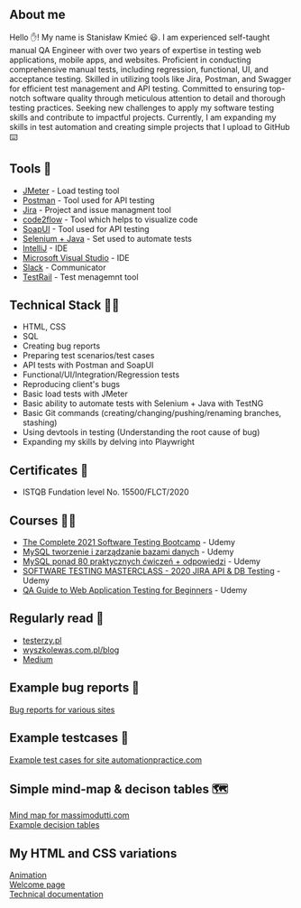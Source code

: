 ## About me
Hello ✋! My name is Stanisław Kmieć 😃. I am experienced self-taught manual QA Engineer with over two years of expertise in testing web applications, mobile apps, and websites. Proficient in conducting comprehensive manual tests, including regression, functional, UI, and acceptance testing. Skilled in utilizing tools like Jira, Postman, and Swagger for efficient test management and API testing. Committed to ensuring top-notch software quality through meticulous attention to detail and thorough testing practices. Seeking new challenges to apply my software testing skills and contribute to impactful projects. Currently, I am expanding my skills in test automation and creating simple projects that I upload to GitHub ⌨️

## Tools 🧰
- [JMeter](https://jmeter.apache.org/) - Load testing tool 
- [Postman](https://www.postman.com/) - Tool used for API testing
- [Jira](https://www.atlassian.com/pl/software/jira) - Project and issue managment tool
- [code2flow](https://code2flow.com/) - Tool which helps to visualize code
- [SoapUI](https://www.soapui.org/) - Tool used for API testing
- [Selenium + Java](https://www.selenium.dev/) - Set used to automate tests
- [IntelliJ](https://www.jetbrains.com/idea/) - IDE 
- [Microsoft Visual Studio](https://visualstudio.microsoft.com/vs/) - IDE
- [Slack](https://slack.com/) - Communicator
- [TestRail](https://www.testrail.com) - Test menagemnt tool
## Technical Stack 👨‍💻
- HTML, CSS
- SQL
- Creating bug reports
- Preparing test scenarios/test cases
- API tests with Postman and SoapUI
- Functional/UI/Integration/Regression tests
- Reproducing client's bugs
- Basic load tests with JMeter
- Basic ability to automate tests with Selenium + Java with TestNG
- Basic Git commands (creating/changing/pushing/renaming branches, stashing)
- Using devtools in testing (Understanding the root cause of bug)
- Expanding my skills by delving into Playwright
## Certificates 📎
- ISTQB Fundation level No. 15500/FLCT/2020
## Courses 👨‍🏫
- [The Complete 2021 Software Testing Bootcamp](https://www.udemy.com/course/testerbootcamp/) - Udemy
- [MySQL tworzenie i zarządzanie bazami danych](https://www.udemy.com/course/mysql-tworzenie-i-zarzadzanie-bazami-danych/) - Udemy
- [MySQL ponad 80 praktycznych ćwiczeń + odpowiedzi](https://www.udemy.com/course/mysql-ponad-80-praktycznych-cwiczen-odpowiedzi/) - Udemy
- [SOFTWARE TESTING MASTERCLASS - 2020 JIRA API & DB Testing](https://www.udemy.com/course/software-manualtesting/) - Udemy
- [QA Guide to Web Application Testing for Beginners](https://www.udemy.com/course/qa-guide-to-web-application-testing-for-beginners/) - Udemy
## Regularly read 📰
- [testerzy.pl](https://testerzy.pl/)
- [wyszkolewas.com.pl/blog](https://www.wyszkolewas.com.pl/blog/)
- [Medium](https://medium.com)
## Example bug reports 🐛
[Bug reports for various sites](https://drive.google.com/file/d/1hF3OS02oWw6Wj2Ef0JbBf6xKbx1VSAgp/view?usp=sharing)
## Example testcases 💼
[Example test cases for site automationpractice.com](https://docs.google.com/spreadsheets/d/1l514qudWuG8EBt4BJaq058Mfeypx5dM5nKts333Z080/edit?usp=sharing)
## Simple mind-map & decison tables 🗺️
[Mind map for massimodutti.com](https://drive.google.com/file/d/1UaRjl82l5joDhXthTLRMNvx8XqQWZGUf/view?usp=sharing)  
[Example decision tables](https://drive.google.com/file/d/1fRAY5B36LF9hy_7YYTvPaJEwX5TrY-JO/view?usp=sharing)
## My HTML and CSS variations 
[Animation](https://codepen.io/Stasieq/pen/OKRNLZ)       
[Welcome page](https://codepen.io/Stasieq/pen/gJYPMx)   
[Technical documentation](https://codepen.io/Stasieq/pen/VNBBew)   



